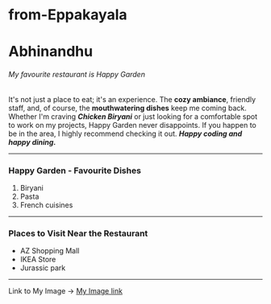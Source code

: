 # from-Eppakayala

# Abhinandhu
###### My favourite restaurant is Happy Garden

It's not just a place to eat; it's an experience. The **cozy ambiance**, friendly staff, and, of course, the **mouthwatering dishes** keep me coming back.<br>Whether I'm craving ***Chicken Biryani*** or just looking for a comfortable spot to work on my projects, Happy Garden never disappoints. If you happen to be in the area, I highly recommend checking it out. ***Happy coding and happy dining.***

---
### Happy Garden - Favourite Dishes
1. Biryani
2. Pasta
3. French cuisines
---
### Places to Visit Near the Restaurant
- AZ Shopping Mall
- IKEA Store
- Jurassic park
---
Link to My Image -> [My Image link](MyMedia.md)
